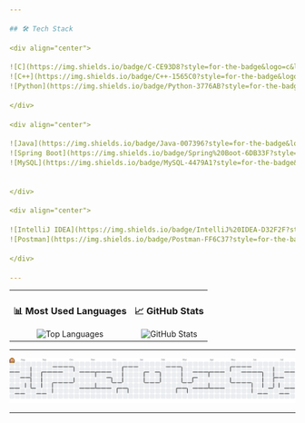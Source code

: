 ```yaml
---

## 🛠 Tech Stack

<div align="center">
  
![C](https://img.shields.io/badge/C-CE93D8?style=for-the-badge&logo=c&logoColor=white)
![C++](https://img.shields.io/badge/C++-1565C0?style=for-the-badge&logo=c%2B%2B&logoColor=white)
![Python](https://img.shields.io/badge/Python-3776AB?style=for-the-badge&logo=python&logoColor=white)

</div>

<div align="center">

![Java](https://img.shields.io/badge/Java-007396?style=for-the-badge&logo=openjdk&logoColor=white)
![Spring Boot](https://img.shields.io/badge/Spring%20Boot-6DB33F?style=for-the-badge&logo=springboot&logoColor=white)
![MySQL](https://img.shields.io/badge/MySQL-4479A1?style=for-the-badge&logo=mysql&logoColor=white)


</div>

<div align="center">
  
![IntelliJ IDEA](https://img.shields.io/badge/IntelliJ%20IDEA-D32F2F?style=for-the-badge&logo=intellijidea&logoColor=white)
![Postman](https://img.shields.io/badge/Postman-FF6C37?style=for-the-badge&logo=postman&logoColor=white)

</div>

---
```


<p align="center">
  <table>
    <tr>
      <td align="center">
        <h3>📊 Most Used Languages</h3>
        <img src="https://github-readme-stats.vercel.app/api/top-langs/?username=ParkChanWoo0321&layout=compact&theme=radical" alt="Top Languages" />
      </td>
      <td align="center">
        <h3>📈 GitHub Stats</h3>
        <img src="https://github-readme-stats.vercel.app/api?username=ParkChanWoo0321&show_icons=true&theme=radical" alt="GitHub Stats" />
      </td>
    </tr>
  </table>
</p>

---

<picture>
  <source media="(prefers-color-scheme: dark)" srcset="https://raw.githubusercontent.com/ParkChanWoo0321/pacman-contribution-graph/output/pacman-contribution-graph-dark.svg" />
  <source media="(prefers-color-scheme: light)" srcset="https://raw.githubusercontent.com/ParkChanWoo0321/pacman-contribution-graph/output/pacman-contribution-graph.svg" />
  <img alt="Pacman Contribution Graph" src="https://raw.githubusercontent.com/ParkChanWoo0321/pacman-contribution-graph/output/pacman-contribution-graph.svg" />
</picture>

---
